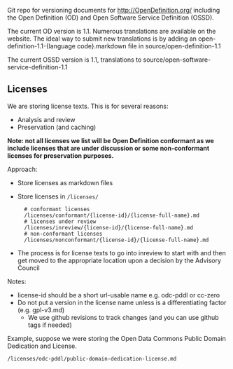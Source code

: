 Git repo for versioning documents for <http://OpenDefinition.org/> including
the Open Definition (OD) and Open Software Service Definition (OSSD).

The current OD version is 1.1. Numerous translations are available
on the website. The ideal way to submit new translations is by adding
an open-definition-1.1-{language code}.markdown file in
source/open-definition-1.1

The current OSSD version is 1.1, translations to
source/open-software-service-definition-1.1

## Licenses

We are storing license texts. This is for several reasons:

* Analysis and review
* Preservation (and caching)

**Note: not all licenses we list will be Open Definition conformant as we
include licenses that are under discussion or some non-conformant licenses for
preservation purposes.**

Approach:

* Store licenses as markdown files
* Store licenses in `/licenses/`

        # conformant licenses
        /licenses/conformant/{license-id}/{license-full-name}.md  
        # licenses under review
        /licenses/inreview/{license-id}/{license-full-name}.md
        # non-conformant licenses
        /licenses/nonconformant/{license-id}/{license-full-name}.md
* The process is for license texts to go into inreview to start with and then
  get moved to the appropriate location upon a decision by the Advisory Council

Notes:

* license-id should be a short url-usable name e.g. odc-pddl or cc-zero
* Do not put a version in the license name unless is a differentiating factor
  (e.g. gpl-v3.md)
  * We use github revisions to track changes (and you can use github tags if
    needed)

Example, suppose we were storing the Open Data Commons Public Domain Dedication
and License.

    /licenses/odc-pddl/public-domain-dedication-license.md

